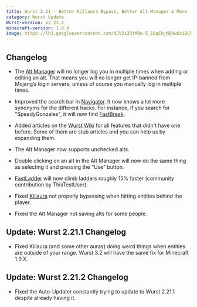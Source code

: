 ```yaml
---
title: Wurst 2.21 - Better Killaura Bypass, Better Alt Manager & More
category: Wurst Update
Wurst-version: v2.21.2
minecraft-version: 1.8.X
image: https://lh3.googleusercontent.com/dJV3i33YMRe-5_18qCbjM0OwUzi9CMukohl5qwAs_qVydOeaHP0CDos78z45nXbf6fAerWv5Yq-mZF0LiE4RH20mzjn-5f--8qnGaV78QP5_9ge_NLzgodE6AAgFj1D1QTgn-Ncm8mDYO4XilNwQxDIDymiaI7S63jswu5b5P5zRB8DewkK-9YDE23Wvr4HDXk_l7KdO11nauULEECNd7RWJImbDZZCktZNrrXRA5xiUdODxCJjBWDHvZ8iKxoFiSYnRFORwiA37yj9YEeNMUx07c7OJZv5j_ZFQMGvEvNw0Jvhkd0U8Dhj-IUMo8S98wYV0Vz3HApUMSZV_Pu4nGVPCr4wHH0kKu979fuFRqYK82zpkF9yqHgtxi5jWi6l4Jum-suCPCHQ6gUttvNGFbdgY8T0HOtOwY_WWOEWY_Q1Bp0rYm8FX0vH9biBmRYpGcAfi8nIoo9ou3K1GgBTUqn6oC41iwjzlSL6L1Nk3m5oWEJdAE05I8ppD3zTlk_M9bGY1Py6F_7HRY9QhTrKPERXvodmpKJhV-f9MVrM6Lyt1CNJbdiTyreGcr_Oc2w8DxQTELAT5xDrWQCSZujfissohTG9PP6FXk2TYzoZDDhMECtmp=w1280-h720-no
---
```

## Changelog

- The [Alt Manager](/wiki/Special_Features/Alt_Manager/) will no longer log you in multiple times when adding or editing an alt. That means you will no longer get IP-banned from Mojang’s login servers, unless of course you manually log in multiple times.

- Improved the search bar in [Navigator](/wiki/Mods/Navigator/). It now knows a lot more synonyms for the different hacks. For instance, if you search for "SpeedyGonzales", it will now find [FastBreak](/wiki/Mods/FastBreak).

- Added articles on the [Wurst Wiki](/wiki/Main_Page/) for all features that didn't have one before. Some of them are stub articles and you can help us by expanding them.

- The Alt Manager now supports unchecked alts.

<!--read more-->

- Double clicking on an alt in the Alt Manager will now do the same thing as selecting it and pressing the “Use” button.

- [FastLadder](/wiki/Mods/FastLadder/) will now climb ladders roughly 15% faster (community contribution by ThisTestUser).

- Fixed [Killaura](/wiki/Mods/Killaura/) not properly bypassing when hitting entities behind the player.

- Fixed the Alt Manager not saving alts for some people.

## Update: Wurst 2.21.1 Changelog

- Fixed Killaura (and some other auras) doing weird things when entities are outside of your range. Wurst 3.2 will have the same fix for Minecraft 1.9.X.

## Update: Wurst 2.21.2 Changelog

- Fixed the Auto-Updater constantly trying to update to Wurst 2.21.1 despite already having it.
